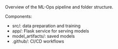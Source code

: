 Overview of the ML-Ops pipeline and folder structure.

Components:
- src/: data preparation and training
- app/: Flask service for serving models
- model_artifacts/: saved models
- .github/: CI/CD workflows
